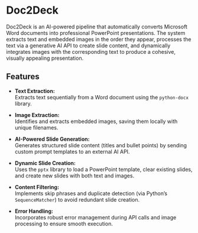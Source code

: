 # Doc2Deck

Doc2Deck is an AI-powered pipeline that automatically converts Microsoft Word documents into professional PowerPoint presentations. The system extracts text and embedded images in the order they appear, processes the text via a generative AI API to create slide content, and dynamically integrates images with the corresponding text to produce a cohesive, visually appealing presentation.

## Features

- **Text Extraction:**  
  Extracts text sequentially from a Word document using the `python-docx` library.

- **Image Extraction:**  
  Identifies and extracts embedded images, saving them locally with unique filenames.

- **AI-Powered Slide Generation:**  
  Generates structured slide content (titles and bullet points) by sending custom prompt templates to an external AI API.

- **Dynamic Slide Creation:**  
  Uses the `pptx` library to load a PowerPoint template, clear existing slides, and create new slides with both text and images.

- **Content Filtering:**  
  Implements skip phrases and duplicate detection (via Python’s `SequenceMatcher`) to avoid redundant slide creation.

- **Error Handling:**  
  Incorporates robust error management during API calls and image processing to ensure smooth execution.

